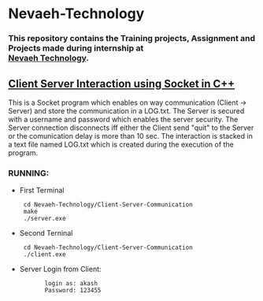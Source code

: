 # Nevaeh-Technology

###    This repository contains the Training projects, Assignment and Projects made during internship at <br>[Nevaeh Technology](http://nevaehtech.com/).



## [Client Server Interaction using Socket in C++](https://github.com/charlie219/Nevaeh-Technology/tree/main/Client-Server-Communication)
        
   This is a Socket program which enables on way communication (Client -> Server) and store the communication in a LOG.txt. The Server is secured with a username and password which enables the server security. The Server connection disconnects iff either the Client send "quit" to the Server or the comunication delay is more than 10 sec. The interaction is stacked in a text file named LOG.txt which is created during the execution of the program.
        
   ### RUNNING:
     
   - First Terminal
          
          cd Nevaeh-Technology/Client-Server-Communication
          make
          ./server.exe
          
   - Second Terninal
     
          cd Nevaeh-Technology/Client-Server-Communication
          ./client.exe
          
   - Server Login from Client:
   
                login as: akash     
                Password: 123455
